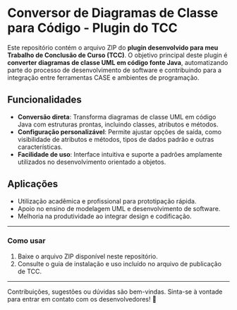 # Conversor de Diagramas de Classe para Código - Plugin do TCC

Este repositório contém o arquivo ZIP do **plugin desenvolvido para meu Trabalho de Conclusão de Curso (TCC)**. O objetivo principal deste plugin é **converter diagramas de classe UML em código fonte Java**, automatizando parte do processo de desenvolvimento de software e contribuindo para a integração entre ferramentas CASE e ambientes de programação.

## Funcionalidades
- **Conversão direta**: Transforma diagramas de classe UML em código Java com estruturas prontas, incluindo classes, atributos e métodos.
- **Configuração personalizável**: Permite ajustar opções de saída, como visibilidade de atributos e métodos, tipos de dados padrão e outras características.
- **Facilidade de uso**: Interface intuitiva e suporte a padrões amplamente utilizados no desenvolvimento orientado a objetos.

## Aplicações
- Utilização acadêmica e profissional para prototipação rápida.
- Apoio no ensino de modelagem UML e desenvolvimento de software.
- Melhoria na produtividade ao integrar design e codificação.

---

### Como usar
1. Baixe o arquivo ZIP disponível neste repositório.
2. Consulte o guia de instalação e uso incluído no arquivo de publicação de TCC.

---

Contribuições, sugestões ou dúvidas são bem-vindas. Sinta-se à vontade para entrar em contato com os desenvolvedores! 🚀
